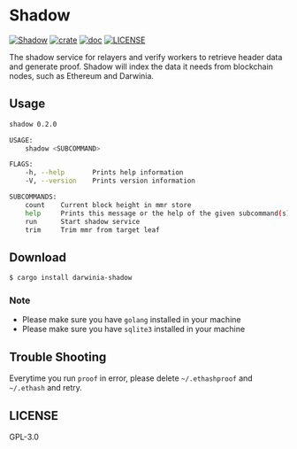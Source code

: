 # Shadow

[![Shadow][workflow-badge]][github]
[![crate](https://img.shields.io/crates/v/darwinia-shadow.svg)](https://crates.io/crates/elvis)
[![doc](https://img.shields.io/badge/current-docs-brightgreen.svg)](https://docs.rs/darwinia_shadow/)
[![LICENSE](https://img.shields.io/crates/l/darwinia-shadow.svg)](https://choosealicense.com/licenses/gpl-3.0/)

The shadow service for relayers and verify workers to retrieve header data and generate proof. Shadow will index the data it needs from blockchain nodes, such as Ethereum and Darwinia.

## Usage

```sh
shadow 0.2.0

USAGE:
    shadow <SUBCOMMAND>

FLAGS:
    -h, --help       Prints help information
    -V, --version    Prints version information

SUBCOMMANDS:
    count    Current block height in mmr store
    help     Prints this message or the help of the given subcommand(s)
    run      Start shadow service
    trim     Trim mmr from target leaf
```

## Download

```sh
$ cargo install darwinia-shadow
```

### Note

+ Please make sure you have `golang` installed in your machine
+ Please make sure you have `sqlite3` installed in your machine


## Trouble Shooting

Everytime you run `proof` in error, please delete `~/.ethashproof` and `~/.ethash` 
and retry.

## LICENSE

GPL-3.0


[github]: https://github.com/darwinia-network/shadow
[workflow-badge]: https://github.com/darwinia-network/shadow/workflows/shadow/badge.svg
